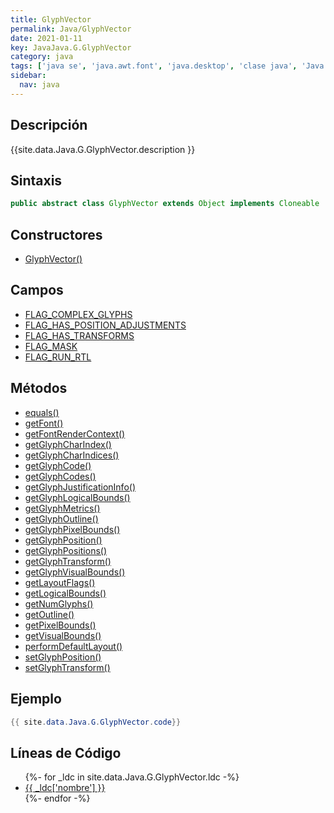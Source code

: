 ```yaml
---
title: GlyphVector
permalink: Java/GlyphVector
date: 2021-01-11
key: JavaJava.G.GlyphVector
category: java
tags: ['java se', 'java.awt.font', 'java.desktop', 'clase java', 'Java 1.0']
sidebar: 
  nav: java
---
```


## Descripción
{{site.data.Java.G.GlyphVector.description }}

## Sintaxis
~~~java
public abstract class GlyphVector extends Object implements Cloneable
~~~

## Constructores
* [GlyphVector()](/Java/GlyphVector/GlyphVector/)

## Campos
* [FLAG_COMPLEX_GLYPHS](/Java/GlyphVector/FLAG_COMPLEX_GLYPHS)
* [FLAG_HAS_POSITION_ADJUSTMENTS](/Java/GlyphVector/FLAG_HAS_POSITION_ADJUSTMENTS)
* [FLAG_HAS_TRANSFORMS](/Java/GlyphVector/FLAG_HAS_TRANSFORMS)
* [FLAG_MASK](/Java/GlyphVector/FLAG_MASK)
* [FLAG_RUN_RTL](/Java/GlyphVector/FLAG_RUN_RTL)

## Métodos
* [equals()](/Java/GlyphVector/equals)
* [getFont()](/Java/GlyphVector/getFont)
* [getFontRenderContext()](/Java/GlyphVector/getFontRenderContext)
* [getGlyphCharIndex()](/Java/GlyphVector/getGlyphCharIndex)
* [getGlyphCharIndices()](/Java/GlyphVector/getGlyphCharIndices)
* [getGlyphCode()](/Java/GlyphVector/getGlyphCode)
* [getGlyphCodes()](/Java/GlyphVector/getGlyphCodes)
* [getGlyphJustificationInfo()](/Java/GlyphVector/getGlyphJustificationInfo)
* [getGlyphLogicalBounds()](/Java/GlyphVector/getGlyphLogicalBounds)
* [getGlyphMetrics()](/Java/GlyphVector/getGlyphMetrics)
* [getGlyphOutline()](/Java/GlyphVector/getGlyphOutline)
* [getGlyphPixelBounds()](/Java/GlyphVector/getGlyphPixelBounds)
* [getGlyphPosition()](/Java/GlyphVector/getGlyphPosition)
* [getGlyphPositions()](/Java/GlyphVector/getGlyphPositions)
* [getGlyphTransform()](/Java/GlyphVector/getGlyphTransform)
* [getGlyphVisualBounds()](/Java/GlyphVector/getGlyphVisualBounds)
* [getLayoutFlags()](/Java/GlyphVector/getLayoutFlags)
* [getLogicalBounds()](/Java/GlyphVector/getLogicalBounds)
* [getNumGlyphs()](/Java/GlyphVector/getNumGlyphs)
* [getOutline()](/Java/GlyphVector/getOutline)
* [getPixelBounds()](/Java/GlyphVector/getPixelBounds)
* [getVisualBounds()](/Java/GlyphVector/getVisualBounds)
* [performDefaultLayout()](/Java/GlyphVector/performDefaultLayout)
* [setGlyphPosition()](/Java/GlyphVector/setGlyphPosition)
* [setGlyphTransform()](/Java/GlyphVector/setGlyphTransform)

## Ejemplo
~~~java
{{ site.data.Java.G.GlyphVector.code}}
~~~

## Líneas de Código
<ul>
{%- for _ldc in site.data.Java.G.GlyphVector.ldc -%}
   <li>
       <a href="{{_ldc['url'] }}">{{ _ldc['nombre'] }}</a>
   </li>
{%- endfor -%}
</ul>

